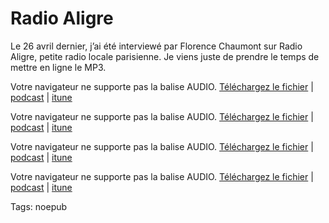 # Radio Aligre

Le 26 avril dernier, j’ai été interviewé par Florence Chaumont sur Radio Aligre, petite radio locale parisienne. Je viens juste de prendre le temps de mettre en ligne le MP3.

Votre navigateur ne supporte pas la balise AUDIO.
[Téléchargez le fichier](/audio_tc/radio-aligne1.mp3) | [podcast]() | [itune]()

Votre navigateur ne supporte pas la balise AUDIO.
[Téléchargez le fichier](/audio_tc/radio-aligne2.mp3) | [podcast]() | [itune]()

Votre navigateur ne supporte pas la balise AUDIO.
[Téléchargez le fichier](/audio_tc/radio-aligne3.mp3) | [podcast]() | [itune]()

Votre navigateur ne supporte pas la balise AUDIO.
[Téléchargez le fichier](/audio_tc/radio-aligne4.mp3) | [podcast]() | [itune]()

Tags: noepub